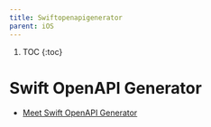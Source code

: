 ```yaml
---
title: Swiftopenapigenerator
parent: iOS
---
```


1. TOC
{:toc}
#  Swift OpenAPI Generator

- [Meet Swift OpenAPI Generator](https://developer.apple.com/videos/play/wwdc2023/10171/)
